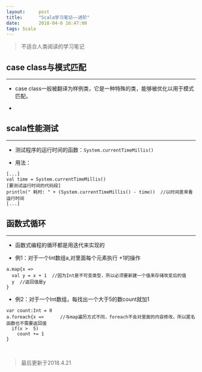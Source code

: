 ```yaml
---
layout:     post
title:      "Scala学习笔记——进阶"
date:       2018-04-6 16:47:00
tags: Scala
---
```


> 不适合人类阅读的学习笔记  

## case class与模式匹配
---
- case class一般被翻译为样例类，它是一种特殊的类，能够被优化以用于模式匹配。

-

## scala性能测试
---
- 测试程序的运行时间的函数：`System.currentTimeMillis()`

- 用法：
```
[...]
val time = System.currentTimeMillis()
[要测试运行时间的代码段]
println(" 耗时: " + (System.currentTimeMillis() - time))  //以时间差来看运行时间
[...]
```

## 函数式循环
---

- 函数式编程的循环都是用迭代来实现的

- 例1：对于一个Int数组a,对里面每个元素执行 +1的操作
```
a.map{x =>
  val y = x + 1  //因为Int是不可变类型，所以必须要新建一个值来存储改变后的值
  y  //返回值是y
}
```

- 例2：对于一个Int数组，每找出一个大于5的数count就加1
```
var count:Int = 0
a.foreach{x =>      //与map遍历方式不同，foreach不会对里面的内容修改，所以匿名函数也不需要返回值
  if(x >  5)
    count += 1
}
```



<br>

>最后更新于2018.4.21
